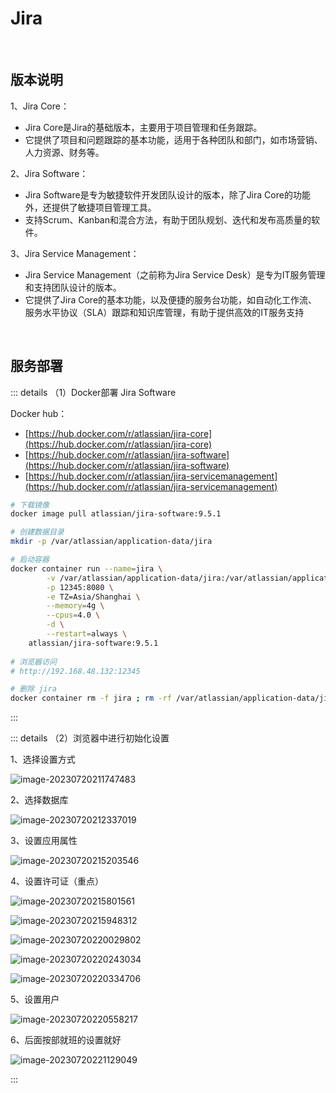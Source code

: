 # Jira

<br />

## 版本说明

1、Jira Core：

- Jira Core是Jira的基础版本，主要用于项目管理和任务跟踪。
- 它提供了项目和问题跟踪的基本功能，适用于各种团队和部门，如市场营销、人力资源、财务等。

2、Jira Software：

- Jira Software是专为敏捷软件开发团队设计的版本，除了Jira Core的功能外，还提供了敏捷项目管理工具。
- 支持Scrum、Kanban和混合方法，有助于团队规划、迭代和发布高质量的软件。

3、Jira Service Management：

- Jira Service Management（之前称为Jira Service Desk）是专为IT服务管理和支持团队设计的版本。
- 它提供了Jira Core的基本功能，以及便捷的服务台功能，如自动化工作流、服务水平协议（SLA）跟踪和知识库管理，有助于提供高效的IT服务支持

<br />

## 服务部署

::: details （1）Docker部署 Jira Software

Docker hub：

* [https://hub.docker.com/r/atlassian/jira-core](https://hub.docker.com/r/atlassian/jira-core)
* [https://hub.docker.com/r/atlassian/jira-software](https://hub.docker.com/r/atlassian/jira-software)
* [https://hub.docker.com/r/atlassian/jira-servicemanagement](https://hub.docker.com/r/atlassian/jira-servicemanagement)

```bash
# 下载镜像
docker image pull atlassian/jira-software:9.5.1

# 创建数据目录
mkdir -p /var/atlassian/application-data/jira

# 启动容器
docker container run --name=jira \
        -v /var/atlassian/application-data/jira:/var/atlassian/application-data/jira \
        -p 12345:8080 \
        -e TZ=Asia/Shanghai \
        --memory=4g \
        --cpus=4.0 \
        -d \
        --restart=always \
    atlassian/jira-software:9.5.1
    
# 浏览器访问
# http://192.168.48.132:12345

# 删除 jira
docker container rm -f jira ; rm -rf /var/atlassian/application-data/jira/*
```

:::

::: details （2）浏览器中进行初始化设置

1、选择设置方式

![image-20230720211747483](https://tuchuang-1257805459.cos.accelerate.myqcloud.com//image-20230720211747483.png)

2、选择数据库

![image-20230720212337019](https://tuchuang-1257805459.cos.accelerate.myqcloud.com//image-20230720212337019.png)

3、设置应用属性

![image-20230720215203546](https://tuchuang-1257805459.cos.accelerate.myqcloud.com//image-20230720215203546.png)

4、设置许可证（重点）

![image-20230720215801561](https://tuchuang-1257805459.cos.accelerate.myqcloud.com//image-20230720215801561.png)

![image-20230720215948312](https://tuchuang-1257805459.cos.accelerate.myqcloud.com//image-20230720215948312.png)

![image-20230720220029802](https://tuchuang-1257805459.cos.accelerate.myqcloud.com//image-20230720220029802.png)

![image-20230720220243034](https://tuchuang-1257805459.cos.accelerate.myqcloud.com//image-20230720220243034.png)

![image-20230720220334706](https://tuchuang-1257805459.cos.accelerate.myqcloud.com//image-20230720220334706.png)

5、设置用户

![image-20230720220558217](https://tuchuang-1257805459.cos.accelerate.myqcloud.com//image-20230720220558217.png)

6、后面按部就班的设置就好

![image-20230720221129049](https://tuchuang-1257805459.cos.accelerate.myqcloud.com//image-20230720221129049.png)

:::



